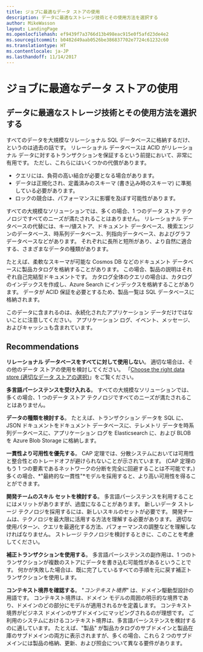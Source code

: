 ```yaml
---
title: ジョブに最適なデータ ストアの使用
description: データに最適なストレージ技術とその使用方法を選択する
author: MikeWasson
layout: LandingPage
ms.openlocfilehash: ef9439f7a3766d13b498eac915e0f5afd23de4e2
ms.sourcegitcommit: b0482d49aab0526be386837702e7724c61232c60
ms.translationtype: HT
ms.contentlocale: ja-JP
ms.lasthandoff: 11/14/2017
---
```

# <a name="use-the-best-data-store-for-the-job"></a>ジョブに最適なデータ ストアの使用

## <a name="pick-the-storage-technology-that-is-the-best-fit-for-your-data-and-how-it-will-be-used"></a>データに最適なストレージ技術とその使用方法を選択する

すべてのデータを大規模なリレーショナル SQL データベースに格納するだけ、というのは過去の話です。 リレーショナル データベースは ACID がリレーショナル データに対するトランザクションを保証するという前提において、非常に有用です。 ただし、これらにはいくつかの代償があります。

- クエリには、負荷の高い結合が必要となる場合があります。
- データは正規化され、定義済みのスキーマ (書き込み時のスキーマ) に準拠している必要があります。
- ロックの競合は、パフォーマンスに影響を及ぼす可能性があります。

すべての大規模なソリューションでは、多くの場合、1 つのデータ ストア テクノロジですべてのニーズが満たされることはありません。 リレーショナル データベースの代替には、キー/値ストア、ドキュメント データベース、検索エンジンのデータベース、時系列データベース、列指向データベース、およびグラフ データベースなどがあります。 それぞれに長所と短所があり、より自然に適合する、さまざまなデータの種類があります。 

たとえば、柔軟なスキーマが可能な Cosmos DB などのドキュメント データベースに製品カタログを格納することがあります。 この場合、製品の説明はそれぞれ自己完結型ドキュメントです。 カタログ全体のクエリの場合は、カタログのインデックスを作成し、Azure Search にインデックスを格納することがあります。 データが ACID 保証を必要とするため、製品一覧は SQL データベースに格納されます。

このデータに含まれるのは、永続化されたアプリケーション データだけではないことに注意してください。 アプリケーション ログ、イベント、メッセージ、およびキャッシュも含まれています。

## <a name="recommendations"></a>Recommendations

**リレーショナル データベースをすべてに対して使用しない**。 適切な場合は、その他のデータ ストアの使用を検討してください。 「[Choose the right data store (適切なデータ ストアの選択)][data-store-overview]」をご覧ください。

**多言語パーシステンスを受け入れる**。 すべての大規模なソリューションでは、多くの場合、1 つのデータ ストア テクノロジですべてのニーズが満たされることはありません。 

**データの種類を検討する**。 たとえば、トランザクション データを SQL に、JSON ドキュメントをドキュメント データベースに、テレメトリ データを時系列データベースに、アプリケーション ログを Elasticsearch に、および BLOB を Azure Blob Storage に格納します。

**一貫性より可用性を優先する**。 CAP 定理では、分散システムにおいては可用性と整合性とのトレードオフが避けられないことが示されています。 (CAP 定理のもう 1 つの要素であるネットワークの分断を完全に回避することは不可能です。)多くの場合、*"最終的な一貫性"*モデルを採用すると、より高い可用性を得ることができます。 

**開発チームのスキル セットを検討する**。 多言語パーシステンスを利用することにはメリットがありますが、過度になることがあります。 新しいデータ ストレージ テクノロジを採用するには、新しいスキルのセットが必要です。 開発チームは、テクノロジを最大限に活用する方法を理解する必要があります。 適切な使用パターン、クエリを最適化する方法、パフォーマンスの調整などを理解しなければなりません。 ストレージ テクノロジを検討するときに、このことを考慮してください。 

**補正トランザクションを使用する**。 多言語パーシステンスの副作用は、1 つのトランザクションが複数のストアにデータを書き込む可能性があるということです。 何かが失敗した場合は、既に完了しているすべての手順を元に戻す補正トランザクションを使用します。

**コンテキスト境界を確認する**。 "*コンテキスト境界*" は、ドメイン駆動型設計の用語です。 コンテキスト境界は、ドメイン モデルの周囲の明示的な境界であり、ドメインのどの部分にモデルが適用されるかを定義します。 コンテキスト境界がビジネス ドメインのサブドメインにマッピングされるのが理想です。 ご利用のシステムにおけるコンテキスト境界は、多言語パーシステンスを検討するのに適しています。 たとえば、"製品" が製品カタログのサブドメインと製品在庫のサブドメインの両方に表示されますが、多くの場合、これら 2 つのサブドメインには製品の格納、更新、および照会について異なる要件があります。

[data-store-overview]: ../technology-choices/data-store-overview.md